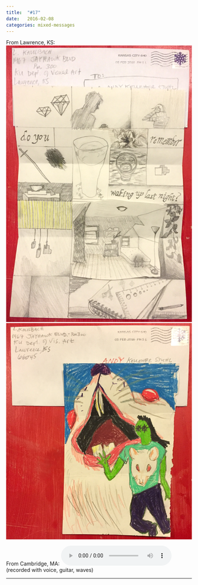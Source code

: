 ```yaml
---
title:  "#17"
date:   2016-02-08
categories: mixed-messages
---
```

From Lawrence, KS:
![](/assets/mm/2-8-16-1.jpg) 
![](/assets/mm/2-8-16-2.jpg) 

From Cambridge, MA:
<audio controls="controls">
	<a href="/assets/mm/2-8-16.mp3">2-8-16.mp3</a>
	<source src="/assets/mm/2-8-16.mp3" type="audio/wav">
</audio>
(recorded with voice, guitar, waves)

***